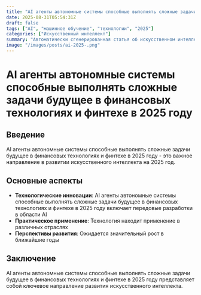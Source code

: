 ```yaml
---
title: "AI агенты автономные системы способные выполнять сложные задачи будущее в финансовых технологиях и финтехе в 2025 году"
date: 2025-08-31T05:54:31Z
draft: false
tags: ["AI", "машинное обучение", "технологии", "2025"]
categories: ["Искусственный интеллект"]
summary: "Автоматически сгенерированная статья об искусственном интеллекте"
image: "/images/posts/ai-2025-.png"
---
```

# AI агенты автономные системы способные выполнять сложные задачи будущее в финансовых технологиях и финтехе в 2025 году

## Введение
AI агенты автономные системы способные выполнять сложные задачи будущее в финансовых технологиях и финтехе в 2025 году - это важное направление в развитии искусственного интеллекта на 2025 год.

## Основные аспекты
- **Технологические инновации**: AI агенты автономные системы способные выполнять сложные задачи будущее в финансовых технологиях и финтехе в 2025 году включает передовые разработки в области AI
- **Практическое применение**: Технология находит применение в различных отраслях
- **Перспективы развития**: Ожидается значительный рост в ближайшие годы

## Заключение
AI агенты автономные системы способные выполнять сложные задачи будущее в финансовых технологиях и финтехе в 2025 году представляет собой ключевое направление развития искусственного интеллекта.
